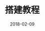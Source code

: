 ---
title: 搭建教程
excerpt: 下载、安装并搭建一个Wurst项目。
date: 2018-02-09
icon:
  type: fa
  name: fa-paper-plane
color: green
sections:
  - /start/install_java
  - /start/install_vscode
  - /start/install_wurst
---